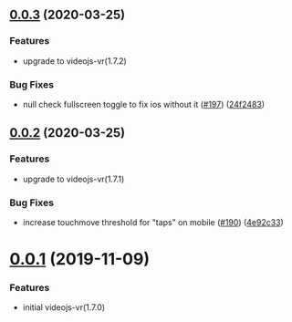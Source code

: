 <a name="0.0.3"></a>
## [0.0.3](https://github.com/zengde/plyr-vr/compare/v0.0.2...v0.0.3) (2020-03-25)

### Features
* upgrade to videojs-vr(1.7.2)

### Bug Fixes

* null check fullscreen toggle to fix ios without it ([#197](https://github.com/videojs/videojs-vr/issues/197)) ([24f2483](https://github.com/videojs/videojs-vr/commit/24f2483))

<a name="0.0.2"></a>
## [0.0.2](https://github.com/zengde/plyr-vr/compare/v0.0.1...v0.0.2) (2020-03-25)

### Features
* upgrade to videojs-vr(1.7.1)

### Bug Fixes

* increase touchmove threshold for "taps" on mobile ([#190](https://github.com/videojs/videojs-vr/issues/190)) ([4e92c33](https://github.com/videojs/videojs-vr/commit/4e92c33))

<a name="0.0.1"></a>
# [0.0.1](https://github.com/zengde/plyr-vr/releases/tag/0.0.1) (2019-11-09)

### Features
* initial videojs-vr(1.7.0)